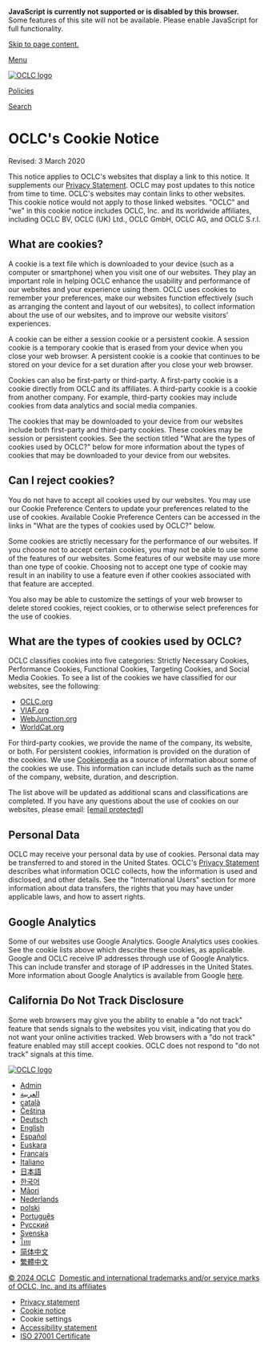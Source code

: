 **JavaScript is currently not supported or is disabled by this browser.**  
Some features of this site will not be available. Please enable JavaScript for full functionality.  

[Skip to page content.](#main-content "Skip navigation and go directly to page content")

[Menu](#)

[![OCLC logo](/content/dam/oclc/design-images/navigation-logo.svg "OCLC.org home")](https://www.oclc.org/en/home.html)

[Policies](https://policies.oclc.org/)

[Search](#)

  

   

OCLC's Cookie Notice
====================

Revised: 3 March 2020

This notice applies to OCLC's websites that display a link to this notice. It supplements our [Privacy Statement](https://policies.oclc.org/en/privacy/privacy-statement.html). OCLC may post updates to this notice from time to time. OCLC's websites may contain links to other websites. This cookie notice would not apply to those linked websites. "OCLC" and "we" in this cookie notice includes OCLC, Inc. and its worldwide affiliates, including OCLC BV, OCLC (UK) Ltd., OCLC GmbH, OCLC AG, and OCLC S.r.l.

What are cookies?
-----------------

A cookie is a text file which is downloaded to your device (such as a computer or smartphone) when you visit one of our websites. They play an important role in helping OCLC enhance the usability and performance of our websites and your experience using them. OCLC uses cookies to remember your preferences, make our websites function effectively (such as arranging the content and layout of our websites), to collect information about the use of our websites, and to improve our website visitors' experiences.

A cookie can be either a session cookie or a persistent cookie. A session cookie is a temporary cookie that is erased from your device when you close your web browser. A persistent cookie is a cookie that continues to be stored on your device for a set duration after you close your web browser.

Cookies can also be first-party or third-party. A first-party cookie is a cookie directly from OCLC and its affiliates. A third-party cookie is a cookie from another company. For example, third-party cookies may include cookies from data analytics and social media companies.

The cookies that may be downloaded to your device from our websites include both first-party and third-party cookies. These cookies may be session or persistent cookies. See the section titled "What are the types of cookies used by OCLC?" below for more information about the types of cookies that may be downloaded to your device from our websites.

Can I reject cookies?
---------------------

You do not have to accept all cookies used by our websites. You may use our Cookie Preference Centers to update your preferences related to the use of cookies. Available Cookie Preference Centers can be accessed in the links in "What are the types of cookies used by OCLC?" below.

Some cookies are strictly necessary for the performance of our websites. If you choose not to accept certain cookies, you may not be able to use some of the features of our websites. Some features of our website may use more than one type of cookie. Choosing not to accept one type of cookie may result in an inability to use a feature even if other cookies associated with that feature are accepted.

You also may be able to customize the settings of your web browser to delete stored cookies, reject cookies, or to otherwise select preferences for the use of cookies.

What are the types of cookies used by OCLC?
-------------------------------------------

OCLC classifies cookies into five categories: Strictly Necessary Cookies, Performance Cookies, Functional Cookies, Targeting Cookies, and Social Media Cookies. To see a list of the cookies we have classified for our websites, see the following:

* [OCLC.org](https://policies.oclc.org/en/privacy/cookie-statement/oclc-org-cookie-list.html)
* [VIAF.org](http://viaf.org/viaf-org-cookie-list.html)
* [WebJunction.org](https://www.webjunction.org/privacy/cookie-statement/webjunction-org-cookie-list.html)
* [WorldCat.org](https://www.worldcat.org/privacy/worldcat-org-cookie-list)

For third-party cookies, we provide the name of the company, its website, or both. For persistent cookies, information is provided on the duration of the cookies. We use [Cookiepedia](https://cookiepedia.co.uk/) as a source of information about some of the cookies we use. This information can include details such as the name of the company, website, duration, and description.

The list above will be updated as additional scans and classifications are completed. If you have any questions about the use of cookies on our websites, please email: [\[email protected\]](https://policies.oclc.org/cdn-cgi/l/email-protection)

Personal Data
-------------

OCLC may receive your personal data by use of cookies. Personal data may be transferred to and stored in the United States. OCLC's [Privacy Statement](https://policies.oclc.org/en/privacy/privacy-statement.html) describes what information OCLC collects, how the information is used and disclosed, and other details. See the "International Users" section for more information about data transfers, the rights that you may have under applicable laws, and how to assert rights.

Google Analytics
----------------

Some of our websites use Google Analytics. Google Analytics uses cookies. See the cookie lists above which describe these cookies, as applicable. Google and OCLC receive IP addresses through use of Google Analytics. This can include transfer and storage of IP addresses in the United States. More information about Google Analytics is available from Google [here](https://support.google.com/analytics/answer/6004245).

California Do Not Track Disclosure
----------------------------------

Some web browsers may give you the ability to enable a "do not track" feature that sends signals to the websites you visit, indicating that you do not want your online activities tracked. Web browsers with a "do not track" feature enabled may still accept cookies. OCLC does not respond to "do not track" signals at this time.

[![OCLC logo](/content/dam/oclc/design-images/navigation-logo.svg "OCLC.org home")](https://www.oclc.org/en/home.html)

* [Admin](https://policies.oclc.org/content/legal/admin.html)
* [العربية](https://policies.oclc.org/ar/privacy/cookie-statement.html.html)
* [català](https://policies.oclc.org/ca/privacy/cookie-statement.html)
* [Čeština](https://policies.oclc.org/cs/privacy/cookie-statement.html)
* [Deutsch](https://policies.oclc.org/de/privacy/cookie-statement.html)
* [English](https://policies.oclc.org/en/privacy/cookie-statement.html)
* [Español](https://policies.oclc.org/es/privacy/cookie-statement.html)
* [Euskara](https://policies.oclc.org/eu/privacy/cookie-statement.html)
* [Français](https://policies.oclc.org/fr/privacy/cookie-statement.html)
* [Italiano](https://policies.oclc.org/it/privacy/cookie-statement.html)
* [日本語](https://policies.oclc.org/ja/privacy/cookie-statement.html)
* [한국어](https://policies.oclc.org/ko/privacy/cookie-statement.html)
* [Māori](https://policies.oclc.org/mi/privacy/cookie-statement.html)
* [Nederlands](https://policies.oclc.org/nl/privacy/cookie-statement.html)
* [polski](https://policies.oclc.org/pl/privacy/cookie-statement.html)
* [Português](https://policies.oclc.org/pt/privacy/cookie-statement.html)
* [Pусский](https://policies.oclc.org/ru/privacy/cookie-statement.html)
* [Svenska](https://policies.oclc.org/sv/privacy/cookie-statement.html)
* [ไทย](https://policies.oclc.org/th/privacy/cookie-statement.html)
* [简体中文](https://policies.oclc.org/zh-Hans/privacy/cookie-statement.html)
* [繁體中文](https://policies.oclc.org/zh-Hant/privacy/cookie-statement.html)

[© 2024 OCLC](https://policies.oclc.org/en/copyright.html "Read the OCLC copyright policy")  [Domestic and international trademarks and/or service marks of OCLC, Inc. and its affiliates](https://policies.oclc.org/en/copyright/trademarks.html "View the OCLC and Affiliate Trademarks and Service Marks")

* [Privacy statement](https://policies.oclc.org/en/privacy/privacy-statement.html)
* [Cookie notice](https://policies.oclc.org/en/privacy/cookie-statement.html)
* Cookie settings
* [Accessibility statement](https://policies.oclc.org/en/accessibility.html)
* [ISO 27001 Certificate](https://www.oclc.org/en/trust/compliance.html#trust-certifications)